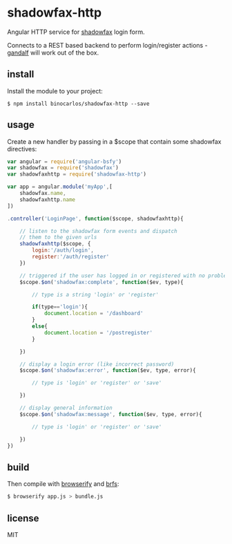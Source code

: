 shadowfax-http
==============

Angular HTTP service for [shadowfax](https://github.com/binocarlos/shadowfax) login form.

Connects to a REST based backend to perform login/register actions - [gandalf](https://github.com/binocarlos/gandalf) will work out of the box.

## install

Install the module to your project:

```
$ npm install binocarlos/shadowfax-http --save
```

## usage

Create a new handler by passing in a $scope that contain some shadowfax directives:

```js
var angular = require('angular-bsfy')
var shadowfax = require('shadowfax')
var shadowfaxhttp = require('shadowfax-http')

var app = angular.module('myApp',[
    shadowfax.name,
    shadowfaxhttp.name
])

.controller('LoginPage', function($scope, shadowfaxhttp){

	// listen to the shadowfax form events and dispatch
	// them to the given urls
	shadowfaxhttp($scope, {
		login:'/auth/login',
		register:'/auth/register'
	})

	// triggered if the user has logged in or registered with no problems
	$scope.$on('shadowfax:complete', function($ev, type){

		// type is a string 'login' or 'register'

		if(type=='login'){
			document.location = '/dashboard'
		}
		else{
			document.location = '/postregister'	
		}

	})

	// display a login error (like incorrect password)
	$scope.$on('shadowfax:error', function($ev, type, error){

		// type is 'login' or 'register' or 'save'

	})

	// display general information
	$scope.$on('shadowfax:message', function($ev, type, error){

		// type is 'login' or 'register' or 'save'

	})
})
```

## build

Then compile with [browserify](https://github.com/substack/node-browserify) and [brfs](https://github.com/substack/brfs):

```bash
$ browserify app.js > bundle.js
```

## license

MIT